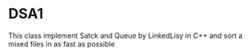 # DSA1
This class implement Satck and Queue by LinkedLisy in C++ and sort a mixed files in as fast as possible
